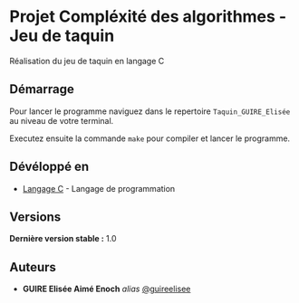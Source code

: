 # Projet Compléxité des algorithmes - Jeu de taquin

Réalisation du jeu de taquin en langage C

## Démarrage

Pour lancer le programme naviguez dans le repertoire ``Taquin_GUIRE_Elisée`` au niveau de votre terminal.

 Executez ensuite la commande ``make`` pour compiler et lancer le programme.

## Dévéloppé en

* [Langage C](http://gnu.org) - Langage de programmation

## Versions

**Dernière version stable :** 1.0

## Auteurs

* **GUIRE Elisée Aimé Enoch** _alias_ [@guireelisee](https://github.com/guireelisee)
